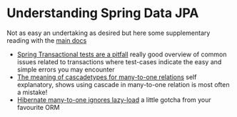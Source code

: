 # Understanding Spring Data JPA

Not as easy an undertaking as desired but here some supplementary 
reading with the [main docs](https://spring.io/projects/spring-data-jpa#learn)

 - [Spring Transactional tests are a pitfall](https://www.nurkiewicz.com/2011/11/spring-pitfalls-transactional-tests.html) 
really good overview of common 
issues related to transactions where test-cases indicate the easy and simple 
errors you may encounter
 - [The meaning of cascadetypes for many-to-one relations](https://stackoverflow.com/questions/13027214/what-is-the-meaning-of-the-cascadetype-all-for-a-manytoone-jpa-association)
 self explanatory, shows using cascade in many-to-one relation is most often a mistake!
 - [Hibernate many-to-one ignores lazy-load](https://stackoverflow.com/questions/17155452/hibernate-lazy-loading-for-reverse-one-to-one-workaround-how-does-this-work)
 a little gotcha from your favourite ORM
